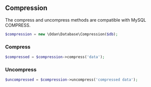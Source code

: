 ## Compression

The compress and uncompress methods are compatible with MySQL COMPRESS.

```php
$compression = new \Odan\Database\Compression($db);
```

### Compress

```php
$compressed = $compression->compress('data');
```

### Uncompress

```php
$uncompressed = $compression->uncompress('compressed data');
```
